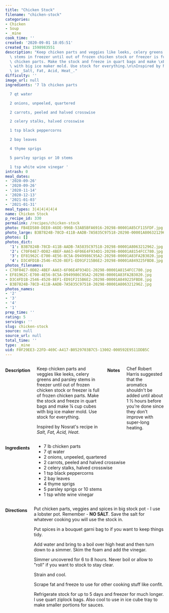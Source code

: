 ```yaml
---
title: "Chicken Stock"
filename: "chicken-stock"
categories:
- Chicken
- Soup
- _mine
cook_time: ''
created: '2020-09-01 18:05:51'
created_ts: 1598983551
description: "Keep chicken parts and veggies like leeks, celery greens and parsley\
  \ stems in freezer until out of frozen chicken stock or freezer is full of frozen\
  \ chicken parts. Make the stock and freeze in quart bags and make \xBC cup cubes\
  \ with big ice maker mold. Use stock for everything.\n\nInspired by Nosrat's recipe\
  \ in _Salt, Fat, Acid, Heat_."
difficulty: ''
image_url: null
ingredients: '7 lb chicken parts

  7 qt water

  2 onions, unpeeled, quartered

  2 carrots, peeled and halved crosswise

  2 celery stalks, halved crosswise

  1 tsp black peppercorns

  2 bay leaves

  4 thyme sprigs

  5 parsley sprigs or 10 stems

  1 tsp white wine vinegar '
intrash: 0
meal_dates:
- '2020-09-26'
- '2020-09-26'
- '2020-11-14'
- '2020-12-13'
- '2021-01-03'
- '2021-01-31'
meal_types: 3|4|4|4|4|4
name: Chicken Stock
p_recipe_id: 330
permalink: /recipes/chicken-stock
photo: FB4ED580-DEE0-46DE-996B-53AB5BFA6916-20298-00001A85CF115FDF.jpg
photo_large: B3B7824B-78CD-411B-AADB-7A5835C97518-20298-00001A8063212962.jpg
photos: []
photos_dict:
  '1': B3B7824B-78CD-411B-AADB-7A5835C97518-20298-00001A8063212962.jpg
  '2': C70F04E7-0D82-4BEF-AA63-6F06E4F934D1-20298-00001A8154FCC780.jpg
  '3': EF81962C-E700-4E56-8C5A-D949986C95A2-20298-00001A83FA2B3020.jpg
  '4': D3C4FD1B-2546-4520-8EF1-ED91F215B6E2-20298-00001A849225FBD8.jpg
photos_filenames:
- C70F04E7-0D82-4BEF-AA63-6F06E4F934D1-20298-00001A8154FCC780.jpg
- EF81962C-E700-4E56-8C5A-D949986C95A2-20298-00001A83FA2B3020.jpg
- D3C4FD1B-2546-4520-8EF1-ED91F215B6E2-20298-00001A849225FBD8.jpg
- B3B7824B-78CD-411B-AADB-7A5835C97518-20298-00001A8063212962.jpg
photos_names:
- '2'
- '3'
- '4'
- '1'
prep_time: ''
rating: 5
servings: ''
slug: chicken-stock
source: null
source_url: null
total_time: ''
type: _mine
uid: F0F29EE3-22FD-469C-A417-B0529703B7C5-13002-000592E9511DDB5C
---
```

<div class="large-8 medium-7 columns" id="writeup">		<h4 id="description">Description</h4>
<div class="box box-description content"><p>Keep chicken parts and veggies like leeks, celery greens and parsley stems in freezer until out of frozen chicken stock or freezer is full of frozen chicken parts. Make the stock and freeze in quart bags and make ¼ cup cubes with big ice maker mold. Use stock for everything.</p>
<p>Inspired by Nosrat's recipe in <em>Salt, Fat, Acid, Heat</em>.</p>
</div>		<h4 id="notes">Notes</h4>
<div class="box box-notes"><p>Chef Robert Harris suggested that the aromatics shouldn't be added until about 1 ½ hours before you're done since they don't improve with super-long heating.</p>
</div>	</div><!-- #writeup -->
</div><!-- #row-one -->
<div class="row" id="row-two">	<div class="medium-4 small-5 columns"><h4 id="ingredients">Ingredients</h4><div class="box box-ingredients content"><ul>
<li>7 lb chicken parts</li>
<li>7 qt water</li>
<li>2 onions, unpeeled, quartered</li>
<li>2 carrots, peeled and halved crosswise</li>
<li>2 celery stalks, halved crosswise</li>
<li>1 tsp black peppercorns</li>
<li>2 bay leaves</li>
<li>4 thyme sprigs</li>
<li>5 parsley sprigs or 10 stems</li>
<li>1 tsp white wine vinegar</li>
</ul>
</div>	</div>	<div class="medium-6 small-7 columns"><h4 id="directions">Directions</h4><div class="box box-directions content"><p>Put chicken parts, veggies and spices in big stock pot - I use a lobster pot. Remember - <strong>NO SALT</strong>. Save the salt for whatever cooking you will use the stock in.</p>
<p>Put spices in a bouquet garni bag to if you want to keep things tidy.</p>
<p>Add water and bring to a boil over high heat and then turn down to a simmer. Skim the foam and add the vinegar.</p>
<p>Simmer uncovered for 6 to 8 hours. Never boil or allow to &quot;roll&quot; if you want to stock to stay clear.</p>
<p>Strain and cool.</p>
<p>Scrape fat and freeze to use for other cooking stuff like confit.</p>
<p>Refrigerate stock for up to 5 days and freezer for much longer. I use quart ziplock bags. Also cool to use in ice cube tray to make smaller portions for sauces.</p>
</div>	</div>	<div class="medium-2 columns" id="photo-sidebar">